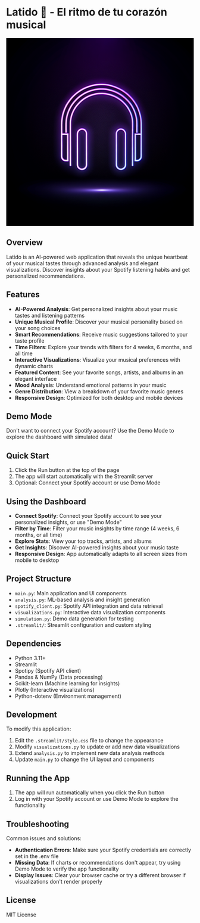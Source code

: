 
# Latido 💓 - El ritmo de tu corazón musical

![Latido Logo](generated-icon.png)

## Overview
Latido is an AI-powered web application that reveals the unique heartbeat of your musical tastes through advanced analysis and elegant visualizations. Discover insights about your Spotify listening habits and get personalized recommendations.

## Features
- **AI-Powered Analysis**: Get personalized insights about your music tastes and listening patterns
- **Unique Musical Profile**: Discover your musical personality based on your song choices
- **Smart Recommendations**: Receive music suggestions tailored to your taste profile
- **Time Filters**: Explore your trends with filters for 4 weeks, 6 months, and all time
- **Interactive Visualizations**: Visualize your musical preferences with dynamic charts
- **Featured Content**: See your favorite songs, artists, and albums in an elegant interface
- **Mood Analysis**: Understand emotional patterns in your music
- **Genre Distribution**: View a breakdown of your favorite music genres
- **Responsive Design**: Optimized for both desktop and mobile devices

## Demo Mode

Don't want to connect your Spotify account? Use the Demo Mode to explore the dashboard with simulated data!

## Quick Start

1. Click the Run button at the top of the page
2. The app will start automatically with the Streamlit server
3. Optional: Connect your Spotify account or use Demo Mode

## Using the Dashboard

- **Connect Spotify**: Connect your Spotify account to see your personalized insights, or use "Demo Mode"
- **Filter by Time**: Filter your music insights by time range (4 weeks, 6 months, or all time)
- **Explore Stats**: View your top tracks, artists, and albums
- **Get Insights**: Discover AI-powered insights about your music taste
- **Responsive Design**: App automatically adapts to all screen sizes from mobile to desktop

## Project Structure
- `main.py`: Main application and UI components
- `analysis.py`: ML-based analysis and insight generation
- `spotify_client.py`: Spotify API integration and data retrieval
- `visualizations.py`: Interactive data visualization components
- `simulation.py`: Demo data generation for testing
- `.streamlit/`: Streamlit configuration and custom styling

## Dependencies
- Python 3.11+
- Streamlit
- Spotipy (Spotify API client)
- Pandas & NumPy (Data processing)
- Scikit-learn (Machine learning for insights)
- Plotly (Interactive visualizations)
- Python-dotenv (Environment management)

## Development

To modify this application:
1. Edit the `.streamlit/style.css` file to change the appearance
2. Modify `visualizations.py` to update or add new data visualizations
3. Extend `analysis.py` to implement new data analysis methods
4. Update `main.py` to change the UI layout and components

## Running the App

1. The app will run automatically when you click the Run button
2. Log in with your Spotify account or use Demo Mode to explore the functionality

## Troubleshooting

Common issues and solutions:

- **Authentication Errors**: Make sure your Spotify credentials are correctly set in the .env file
- **Missing Data**: If charts or recommendations don't appear, try using Demo Mode to verify the app functionality
- **Display Issues**: Clear your browser cache or try a different browser if visualizations don't render properly

## License
MIT License
